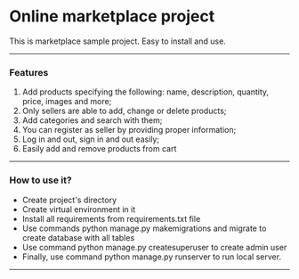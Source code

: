 # Online marketplace project

This is marketplace sample project. Easy to install and use.

---

### Features

1) Add products specifying the following: name, description, quantity, price, images and more;
2) Only sellers are able to add, change or delete products;
3) Add categories and search with them;
4) You can register as seller by providing proper information;
5) Log in and out, sign in and out easily;
6) Easily add and remove products from cart

---

### How to use it?

* Create project's directory
* Create virtual environment in it
* Install all requirements from requirements.txt file
* Use commands python manage.py makemigrations and migrate to create database with all tables
* Use command python manage.py createsuperuser to create admin user
* Finally, use command python manage.py runserver to run local server.

---
